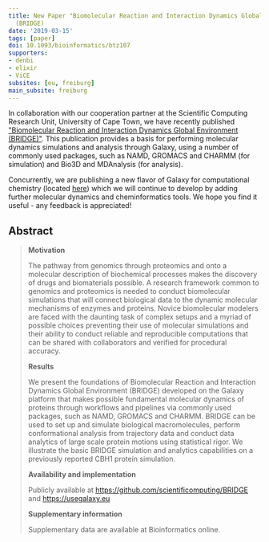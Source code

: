 ```yaml
---
title: New Paper "Biomolecular Reaction and Interaction Dynamics Global Environment
  (BRIDGE)
date: '2019-03-15'
tags: [paper]
doi: 10.1093/bioinformatics/btz107
supporters:
- denbi
- elixir
- ViCE
subsites: [eu, freiburg]
main_subsite: freiburg
---
```


In collaboration with our cooperation partner at the Scientific Computing Research Unit, University of Cape Town, we have recently published ["Biomolecular Reaction and Interaction Dynamics Global Environment (BRIDGE)"](https://academic.oup.com/bioinformatics/advance-article/doi/10.1093/bioinformatics/btz107/5317160). This publication provides a basis for performing molecular dynamics simulations and analysis through Galaxy, using a number of commonly used packages, such as NAMD, GROMACS and CHARMM (for simulation) and Bio3D and MDAnalysis (for analysis).

Concurrently, we are publishing a new flavor of Galaxy for computational chemistry (located [here](https://cheminformatics.usegalaxy.eu/)) which we will continue to develop by adding further molecular dynamics and cheminformatics tools. We hope you find it useful - any feedback is appreciated!

## Abstract

>**Motivation**
>
>The pathway from genomics through proteomics and onto a molecular description of biochemical processes makes the discovery of drugs and biomaterials possible. A research framework common to genomics and proteomics is needed to conduct biomolecular simulations that will connect biological data to the dynamic molecular mechanisms of enzymes and proteins. Novice biomolecular modelers are faced with the daunting task of complex setups and a myriad of possible choices preventing their use of molecular simulations and their ability to conduct reliable and reproducible computations that can be shared with collaborators and verified for procedural accuracy.
>
>**Results**
>
>We present the foundations of Biomolecular Reaction and Interaction Dynamics Global Environment (BRIDGE) developed on the Galaxy platform that makes possible fundamental molecular dynamics of proteins through workflows and pipelines via commonly used packages, such as NAMD, GROMACS and CHARMM. BRIDGE can be used to set up and simulate biological macromolecules, perform conformational analysis from trajectory data and conduct data analytics of large scale protein motions using statistical rigor. We illustrate the basic BRIDGE simulation and analytics capabilities on a previously reported CBH1 protein simulation.
>
>**Availability and implementation**
>
>Publicly available at https://github.com/scientificomputing/BRIDGE and https://usegalaxy.eu
>
>**Supplementary information**
>
>Supplementary data are available at Bioinformatics online.


